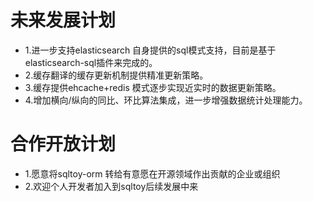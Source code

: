 # 未来发展计划
* 1.进一步支持elasticsearch 自身提供的sql模式支持，目前是基于elasticsearch-sql插件来完成的。
* 2.缓存翻译的缓存更新机制提供精准更新策略。
* 3.缓存提供ehcache+redis 模式逐步实现近实时的数据更新策略。
* 4.增加横向/纵向的同比、环比算法集成，进一步增强数据统计处理能力。

# 合作开放计划
* 1.愿意将sqltoy-orm 转给有意愿在开源领域作出贡献的企业或组织
* 2.欢迎个人开发者加入到sqltoy后续发展中来
